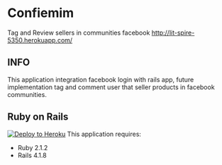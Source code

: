 Confiemim
================
Tag and Review sellers in communities facebook
http://lit-spire-5350.herokuapp.com/

INFO
-----------

This application integration facebook login with rails app, future implementation tag and comment user that seller products in facebook communities.

Ruby on Rails
-------------

[![Deploy to Heroku](https://www.herokucdn.com/deploy/button.png)](https://heroku.com/deploy)
This application requires:

- Ruby 2.1.2
- Rails 4.1.8
